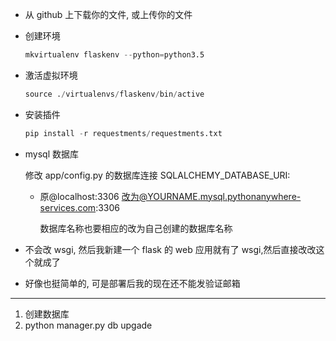 - 从 github 上下载你的文件, 或上传你的文件

- 创建环境

  ```s
  mkvirtualenv flaskenv --python=python3.5
  ```

- 激活虚拟环境

  ```s
  source ./virtualenvs/flaskenv/bin/active
  ```

- 安装插件

  ```s
  pip install -r requestments/requestments.txt
  ```

- mysql 数据库

  修改 app/config.py 的数据库连接 SQLALCHEMY_DATABASE_URI:

  - 原@localhost:3306 改为@YOURNAME.mysql.pythonanywhere-services.com:3306

    数据库名称也要相应的改为自己创建的数据库名称

- 不会改 wsgi, 然后我新建一个 flask 的 web 应用就有了 wsgi,然后直接改改这个就成了

- 好像也挺简单的, 可是部署后我的现在还不能发验证邮箱

---

1. 创建数据库
2. python manager.py db upgade
